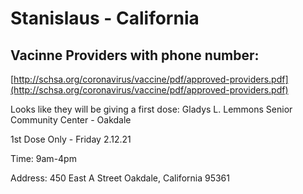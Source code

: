 # Stanislaus - California

## Vacinne Providers with phone number:
[http://schsa.org/coronavirus/vaccine/pdf/approved-providers.pdf](http://schsa.org/coronavirus/vaccine/pdf/approved-providers.pdf)

Looks like they will be giving a first dose:
Gladys L. Lemmons Senior Community Center - Oakdale

1st Dose Only - Friday 2.12.21

Time: 9am-4pm

Address:
450 East A Street
Oakdale, California 95361
